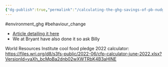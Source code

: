 ```yaml
---
{"dg-publish":true,"permalink":"/calculating-the-ghg-savings-of-pb-nudges/","tags":["environment_ghg","behaviour_change"],"created":"2024-08-09T09:36:54.970+01:00","updated":"2025-10-10T23:52:15.948+01:00"}
---
```


#environment_ghg #behaviour_change 

- [Article detailing it here](https://www.tandfonline.com/doi/abs/10.1080/00207233.2022.2042970)
- We at Bryant have also done it so ask Billy 

World Resources Institute cool food pledge 2022 calculator: https://files.wri.org/d8/s3fs-public/2022-06/cfp-calculator-june-2022.xlsx?VersionId=yaXh_bcMpBa2dnb02wXWTRbK4B3aHlNE

